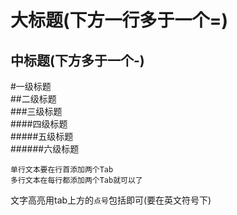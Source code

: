 大标题(下方一行多于一个=)
====

中标题(下方多于一个-) 
-------

#一级标题  
##二级标题  
###三级标题  
####四级标题  
#####五级标题  
######六级标题 

    单行文本要在行首添加两个Tab
    多行文本在每行都添加两个Tab就可以了

文字高亮用tab上方的`点号`包括即可(要在英文符号下)
